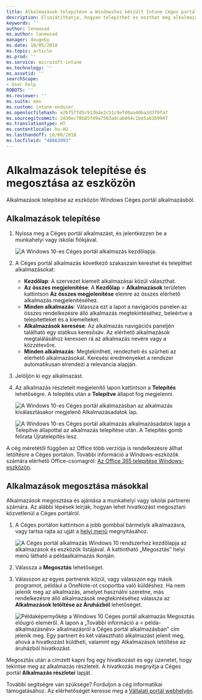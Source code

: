 ```yaml
---
title: Alkalmazások telepítése a Windowshoz készült Intune Céges portál alkalmazásból
description: Elsajátíthatja, hogyan telepíthet és oszthat meg alkalmazásokat a Windowshoz készült Céges portál alkalmazásból
keywords: ''
author: lenewsad
ms.author: lanewsad
manager: dougeby
ms.date: 10/05/2018
ms.topic: article
ms.prod: ''
ms.service: microsoft-intune
ms.technology: ''
ms.assetid: ''
searchScope:
- User help
ROBOTS: ''
ms.reviewer: ''
ms.suite: ems
ms.custom: intune-enduser
ms.openlocfilehash: e2bf5ffd5c913b4e2c51c9efd0aa40ba3d3f0fa7
ms.sourcegitcommit: 2d30ec70b85f49a7563adcab864c1be5a63b9947
ms.translationtype: HT
ms.contentlocale: hu-HU
ms.lasthandoff: 10/08/2018
ms.locfileid: "48863093"
---
```

# <a name="install-and-share-apps-on-your-device"></a>Alkalmazások telepítése és megosztása az eszközön
Alkalmazások telepítése az eszközön Windows Céges portál alkalmazásból.

## <a name="install-apps"></a>Alkalmazások telepítése

1. Nyissa meg a Céges portál alkalmazást, és jelentkezzen be a munkahelyi vagy iskolai fiókjával.  

    ![A Windows 10-es Céges portál alkalmazás kezdőlapja.](./media/RS1_AppDetailsPage_Installed_03.png)    
2. A Céges portál alkalmazás következő szakaszain kereshet és telepíthet alkalmazásokat:  

    * **Kezdőlap**: A szervezet kiemelt alkalmazásai közül választhat.  
    * **Az összes megjelenítése**: A **Kezdőlap** > **Alkalmazások** területen kattintson **Az összes megjelenítése** elemre az összes elérhető alkalmazás megjelenítéséhez.  
    * **Minden alkalmazás**: Válassza ezt a lapot a navigációs panelen az összes rendelkezésre álló alkalmazás megtekintéséhez, beleértve a telepítetteket és a kiemelteket.  
    * **Alkalmazások keresése**: Az alkalmazás navigációs paneljén található egy statikus keresősáv.  Az elérhető alkalmazások megtalálásához keressen rá az alkalmazás nevére vagy a közzétevőre.  
    * **Minden alkalmazás**: Megtekintheti, rendezheti és szűrheti az elérhető alkalmazásokat. Keresési eredményeket a rendszer automatikusan elrendezi a relevancia alapján.  

3. Jelöljön ki egy alkalmazást.   
4. Az alkalmazás részleteit megjelenítő lapon kattintson a **Telepítés** lehetőségre. A telepítés után a **Telepítve** állapot fog megjelenni.  

    ![A Windows 10-es Céges portál alkalmazásban az alkalmazás kiválasztásakor megjelenő Alkalmazásadatok lap.](./media/RS1_AppDetailsPage_Installed_02.png)  
    
    ![A Windows 10-es Céges portál alkalmazás alkalmazásadatok lapja a Telepítve állapottal az alkalmazás telepítése után. A Telepítés gomb felirata Újratelepítés lesz.](./media/RS1_AppDetailsPage_Installed_01.png)    

 A cég méretétől függően az Office több verziója is rendelkezésre állhat letöltésre a Céges portálon. További információ a Windows-eszközök számára elérhető Office-csomagról: [Az Office 365 telepítése Windows-eszközön](./install-office-windows.md).

## <a name="share-apps-with-others"></a>Alkalmazások megosztása másokkal  
Alkalmazások megosztása és ajánlása a munkahelyi vagy iskolai partnerei számára. Az alábbi lépések leírják, hogyan lehet hivatkozást megosztani közvetlenül a Céges portálról.

1. A Céges portálon kattintson a jobb gombbal bármelyik alkalmazásra, vagy tartsa rajta az ujját a [helyi menü](https://docs.microsoft.com//windows/uwp/design/controls-and-patterns/menus) megnyitásához.  

    ![A Céges portál alkalmazás Windows 10 rendszerhez kezdőlapja az alkalmazások és eszközök listájával. A kattintható „Megosztás” helyi menü látható a példaalkalmazás ikonján. ](./media/1808_ShareContext_CP_Windows.png)  

2. Válassza a **Megosztás** lehetőséget.
3. Válasszon az egyes partnerek közül, vagy válasszon egy másik programot, például a OneNote-ot csoportba való küldéshez. Ha nem jelenik meg az alkalmazás, amelyet használni szeretne, más rendelkezésre álló alkalmazások megtekintéséhez válassza az **Alkalmazások letöltése az Áruházból** lehetőséget.  

    ![Példaképernyőkép a Windows 10 Céges portál alkalmazás Megosztás előugró eleméről. A lapon a „További információ a < példa-alkalmazásnév> alkalmazásról a Céges portál alkalmazásban” cím jelenik meg. Egy partnert és két választható alkalmazást jelenít meg, ahová a hivatkozást küldheti, valamint egy Alkalmazások letöltése az áruházból hivatkozást. ](./media/1808_ShareApps_CP_Windows.png) 

Megosztás után a címzett kapni fog egy hivatkozást és egy üzenetet, hogy tekintse meg az alkalmazás részleteit. A hivatkozás megnyitja a Céges portál **Alkalmazás részletei** lapját. 

További segítségre van szüksége? Forduljon a cég informatikai támogatásához. Az elérhetőségét keresse meg a [Vállalati portál webhelyén](https://go.microsoft.com/fwlink/?linkid=2010980).
